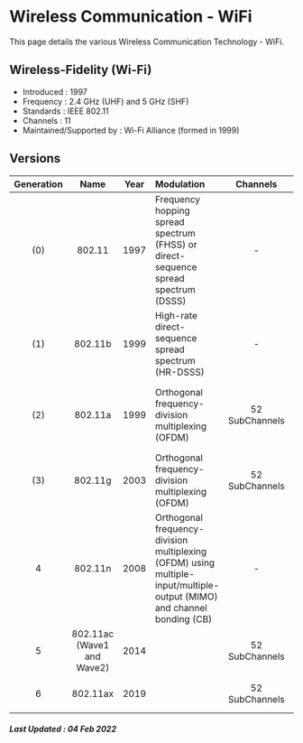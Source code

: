 # Wireless Communication - WiFi

This page details the various Wireless Communication Technology - WiFi.

## Wireless-Fidelity (Wi-Fi)
- Introduced : 1997
- Frequency :  2.4 GHz (UHF) and 5 GHz (SHF)
- Standards : IEEE 802.11
- Channels : 11
- Maintained/Supported by : Wi-Fi Alliance (formed in 1999)
     
## Versions

| Generation | Name | Year | Modulation | Channels | Speed | Frequency |
|:----------:|:----:|:----:|:----------|:--------:|:-----:|:---------:|
| (0) | 802.11 | 1997 | Frequency hopping spread spectrum (FHSS) or <br/> direct-sequence spread spectrum (DSSS) | - | 1 - 2 Mbps | 2.4 GHz |
| (1) | 802.11b	| 1999 | High-rate direct-sequence spread spectrum (HR-DSSS) | - | 11 Mbps	 | 2.4 GHz |	
| (2) | 802.11a |	1999 | Orthogonal frequency-division multiplexing (OFDM)  | 52 SubChannels | 54 Mbps (Max) <br/> 6 - 24 Mbps |	5 GHz | 
| (3) | 802.11g	| 2003 | Orthogonal frequency-division multiplexing (OFDM)| 52 SubChannels | 54 Mbps	 | 2.4 GHz | 
|  4  | 802.11n | 2008 | Orthogonal frequency-division multiplexing (OFDM) using <br/> multiple-input/multiple-output (MIMO) and channel bonding (CB) | - |	72 - 600 Mbps |	2.4 & 5 GHz |	
|  5  | 802.11ac (Wave1 and Wave2) | 2014 | | 52 SubChannels | 433 - 6933 Mbps	 | 5 GHz | 
|  6  | 802.11ax	| 2019 | | 52 SubChannels | 600 - 9608 Mbps	 | 2.4 & 5 GHz | 

##### Last Updated : 04 Feb 2022
